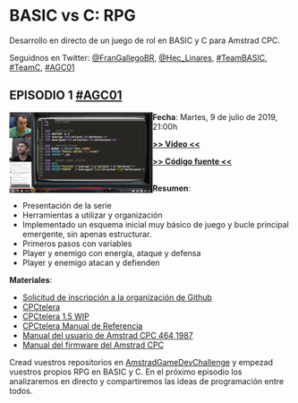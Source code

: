 # BASIC vs C: RPG

Desarrollo en directo de un juego de rol en BASIC y C para Amstrad CPC. 

Seguidnos en Twitter: [@FranGallegoBR](https://twitter.com/FranGallegoBR), [@Hec_Linares](https://twitter.com/Hec_Linares), [#TeamBASIC](https://twitter.com/hashtag/TeamBASIC), [#TeamC](https://twitter.com/hashtag/TeamC), [#AGC01](https://twitter.com/hashtag/AGC01)

## EPISODIO 1 [#AGC01](https://twitter.com/hashtag/AGC01)

<a href="https://www.youtube.com/watch?v=TFEnGYmOOLI"><img align="left" src="https://github.com/AmstradGameDevChallenge/BASICvsC-RPG/blob/master/materials/scrshots/agc01_teamBASIC_thumb.png" alt="Amstrad GameDev Challenge: BASIC vs C. Episodio 1. #AGC01"/></a>

**Fecha**: Martes, 9 de julio de 2019, 21:00h

[**>> Vídeo <<**](https://www.youtube.com/watch?v=TFEnGYmOOLI)

[**>> Código fuente <<**](https://github.com/AmstradGameDevChallenge/BASICvsC-RPG/archive/agc01.zip)
<br/><br/>

__Resumen__:
- Presentación de la serie
- Herramientas a utilizar y organización
- Implementado un esquema inicial muy básico de juego y bucle principal emergente, sin apenas estructurar.
- Primeros pasos con variables
- Player y enemigo con energía, ataque y defensa
- Player y enemigo atacan y defienden

__Materiales__:
- [Solicitud de inscripción a la organización de Github](http://bit.ly/AGC01)
- [CPCtelera](http://lronaldo.github.io/cpctelera/)
- [CPCtelera 1.5 WIP](https://github.com/lronaldo/cpctelera/tree/development)
- [CPCtelera Manual de Referencia](http://lronaldo.github.io/cpctelera/files/readme-txt.html)
- [Manual del usuario de Amstrad CPC 464 1987](https://archive.org/details/Amstrad_CPC464_Manual_del_Usuario_1987_Amstrad_ES_a)
- [Manual del firmware del Amstrad CPC](http://www.cantrell.org.uk/david/tech/cpc/cpc-firmware/)

Cread vuestros repositorios en [AmstradGameDevChallenge](https://github.com/AmstradGameDevChallenge/) y empezad vuestros propios RPG en BASIC y C. En el próximo episodio los analizaremos en directo y compartiremos las ideas de programación entre todos.
